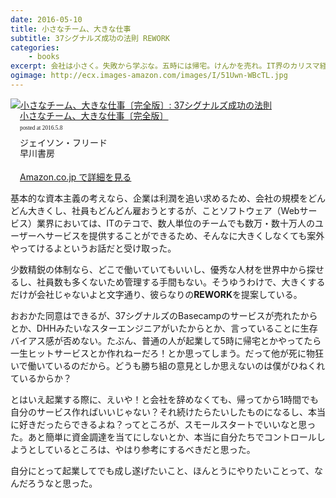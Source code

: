 ```yaml
---
date: 2016-05-10
title: 小さなチーム、大きな仕事
subtitle: 37シグナルズ成功の法則 REWORK
categories: 
    - books
excerpt: 会社は小さく。失敗から学ぶな。五時には帰宅。けんかを売れ。IT界のカリスマ経営者が目からウロコの心得を明快に示すビジネス読書会の新スタンダード。
ogimage: http://ecx.images-amazon.com/images/I/51Uwn-WBcTL.jpg
---
```


<div class="azlink-box"><div class="azlink-image" style="float:left"><a href="http://www.amazon.co.jp/exec/obidos/ASIN/415209267X/warikiru-22/ref=nosim/" name="azlinklink" target="_blank"><img src="http://ecx.images-amazon.com/images/I/51Uwn-WBcTL._SL160_.jpg" alt="小さなチーム、大きな仕事〔完全版〕: 37シグナルズ成功の法則" style="border:none" /></a></div><div class="azlink-info" style="float:left;margin-left:15px;line-height:120%"><div class="azlink-name" style="margin-bottom:10px;line-height:120%"><a href="http://www.amazon.co.jp/exec/obidos/ASIN/415209267X/warikiru-22/ref=nosim/" name="azlinklink" target="_blank">小さなチーム、大きな仕事〔完全版〕</a><div class="azlink-powered-date" style="font-size:7pt;margin-top:5px;font-family:verdana;line-height:120%">posted at 2016.5.8</div></div><div class="azlink-detail">ジェイソン・フリード<br />早川書房<br /><br /></div><div class="azlink-link" style="margin-top:5px"><a href="http://www.amazon.co.jp/exec/obidos/ASIN/415209267X/warikiru-22/ref=nosim/" target="_blank">Amazon.co.jp で詳細を見る</a></div></div><div class="azlink-footer" style="clear:left"></div></div>

基本的な資本主義の考えなら、企業は利潤を追い求めるため、会社の規模をどんどん大きくし、社員もどんどん雇おうとするが、ことソフトウェア（Webサービス）業界においては、ITのテコで、数人単位のチームでも数万・数十万人のユーザーへサービスを提供することができるため、そんなに大きくしなくても案外やってけるよというお話だと受け取った。

少数精鋭の体制なら、どこで働いていてもいいし、優秀な人材を世界中から探せるし、社員数も多くないため管理する手間もない。そうゆうわけで、大きくするだけが会社じゃないよと文字通り、彼らなりの**REWORK**を提案している。

おおかた同意はできるが、37シグナルズのBasecampのサービスが売れたからとか、DHHみたいなスターエンジニアがいたからとか、言っていることに生存バイアス感が否めない。たぶん、普通の人が起業して5時に帰宅とかやってたら一生ヒットサービスとか作れねーだろ！とか思ってしまう。だって他が死に物狂いで働いているのだから。どうも勝ち組の意見としか思えないのは僕がひねくれているからか？

とはいえ起業する際に、えいや！と会社を辞めなくても、帰ってから1時間でも自分のサービス作ればいいじゃない？それ続けたらたいしたものになるし、本当に好きだったらできるよね？ってところが、スモールスタートでいいなと思った。あと簡単に資金調達を当てにしないとか、本当に自分たちでコントロールしようとしているところは、やはり参考にするべきだと思った。

自分にとって起業してでも成し遂げたいこと、ほんとうにやりたいことって、なんだろうなと思った。



